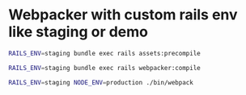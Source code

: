 # Webpacker with custom rails env like staging or demo

```bash
RAILS_ENV=staging bundle exec rails assets:precompile
```

```bash
RAILS_ENV=staging bundle exec rails webpacker:compile
```

```bash
RAILS_ENV=staging NODE_ENV=production ./bin/webpack
```

